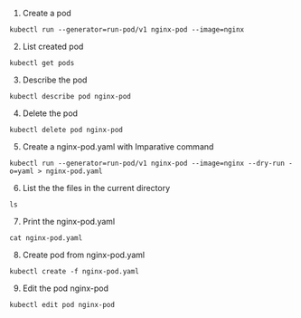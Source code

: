 1. Create a pod 
```
kubectl run --generator=run-pod/v1 nginx-pod --image=nginx 
```

2. List created pod
```
kubectl get pods
```

3. Describe the pod
```
kubectl describe pod nginx-pod
```

4. Delete the pod
```
kubectl delete pod nginx-pod
```

5. Create a nginx-pod.yaml with Imparative command
```
kubectl run --generator=run-pod/v1 nginx-pod --image=nginx --dry-run -o=yaml > nginx-pod.yaml
```

6. List the the files in the current directory
```
ls 
```

7. Print the nginx-pod.yaml 
```
cat nginx-pod.yaml
```

8. Create pod from nginx-pod.yaml
```
kubectl create -f nginx-pod.yaml
```

9. Edit the pod nginx-pod
```
kubectl edit pod nginx-pod
```